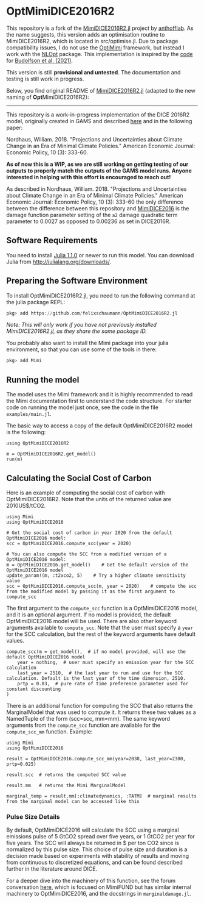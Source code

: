 # OptMimiDICE2016R2

This repository is a fork of the [MimiDICE2016R2.jl](https://github.com/anthofflab/MimiDICE2016R2.jl) project by [anthofflab](https://github.com/anthofflab). As the name suggests, this version adds an optimisation routine to MimiDICE2016R2, which is located in src/optimise.jl. Due to package compatibility issues, I do not use the [OptiMimi](https://juliapackages.com/p/optimimi) framework, but instead I work with the [NLOpt](https://www.juliapackages.com/p/nlopt) package. This implementation is inspired by the [code](https://github.com/Environment-Research/Utilitarianism/blob/master/src/helper_functions.jl) for [Budolfson et al. (2021)](https://www.nature.com/articles/s41558-021-01130-6).

This version is still **provisional and untested**. The documentation and testing is still work in progress.

Below, you find original README of [MimiDICE2016R2.jl](https://github.com/anthofflab/MimiDICE2016R2.jl) (adapted to the new naming of **Opt**MimiDICE2016R2):

___

This repository is a work-in-progress implementation of the DICE 2016R2 model, originally created in GAMS and described [here](https://sites.google.com/site/williamdnordhaus/dice-rice) and in the following paper:

Nordhaus, William. 2018. "Projections and Uncertainties about Climate Change in an Era of Minimal Climate Policies." American Economic Journal: Economic Policy, 10 (3): 333-60.

**As of now this is a WIP, as we are still working on getting testing of our outputs to properly match the outputs of the GAMS model runs. Anyone interested in helping with this effort is encouraged to reach out!**

As described in  Nordhaus, William. 2018. "Projections and Uncertainties about Climate Change in an Era of Minimal Climate Policies." American Economic Journal: Economic Policy, 10 (3): 333-60 the only difference between the difference between this repository and [MimiDICE2016]() is the damage function parameter setting of the `a2` damage quadratic term parameter to 0.0027 as opposed to 0.00236 as set in DICE2016R.

## Software Requirements

You need to install [Julia 1.1.0](https://julialang.org) or newer to run this model. You can download Julia from http://julialang.org/downloads/.

## Preparing the Software Environment

To install OptMimiDICE2016R2.jl, you need to run the following command at the julia package REPL:

```julia
pkg> add https://github.com/felixschaumann/OptMimiDICE2016R2.jl
```
*Note: This will only work if you have not previously installed MimiDICE2016R2.jl, as they share the same package ID.*

You probably also want to install the Mimi package into your julia environment, so that you can use some of the tools in there:

```julia
pkg> add Mimi
```
## Running the model

The model uses the Mimi framework and it is highly recommended to read the Mimi documentation first to understand the code structure. For starter code on running the model just once, see the code in the file `examples/main.jl`.

The basic way to access a copy of the default OptMimiDICE2016R2 model is the following:
```
using OptMimiDICE2016R2

m = OptMimiDICE2016R2.get_model()
run(m)
```

## Calculating the Social Cost of Carbon

Here is an example of computing the social cost of carbon with OptMimiDICE2016R2. Note that the units of the returned value are 2010US$/tCO2.
```
using Mimi
using OptMimiDICE2016

# Get the social cost of carbon in year 2020 from the default OptMimiDICE2016 model:
scc = OptMimiDICE2016.compute_scc(year = 2020)

# You can also compute the SCC from a modified version of a OptMimiDICE2016 model:
m = OptMimiDICE2016.get_model()    # Get the default version of the OptMimiDICE2016 model
update_param!(m, :t2xco2, 5)    # Try a higher climate sensitivity value
scc = OptMimiDICE2016.compute_scc(m, year = 2020)    # compute the scc from the modified model by passing it as the first argument to compute_scc
```
The first argument to the `compute_scc` function is a OptMimiDICE2016 model, and it is an optional argument. If no model is provided, the default OptMimiDICE2016 model will be used. 
There are also other keyword arguments available to `compute_scc`. Note that the user must specify a `year` for the SCC calculation, but the rest of the keyword arguments have default values.
```
compute_scc(m = get_model(),  # if no model provided, will use the default OptMimiDICE2016 model
    year = nothing,  # user must specify an emission year for the SCC calculation
    last_year = 2510,  # the last year to run and use for the SCC calculation. Default is the last year of the time dimension, 2510.
    prtp = 0.03,  # pure rate of time preference parameter used for constant discounting
)
```
There is an additional function for computing the SCC that also returns the MarginalModel that was used to compute it. It returns these two values as a NamedTuple of the form (scc=scc, mm=mm). The same keyword arguments from the `compute_scc` function are available for the `compute_scc_mm` function. Example:
```
using Mimi
using OptMimiDICE2016

result = OptMimiDICE2016.compute_scc_mm(year=2030, last_year=2300, prtp=0.025)

result.scc  # returns the computed SCC value

result.mm   # returns the Mimi MarginalModel

marginal_temp = result.mm[:climatedynamics, :TATM]  # marginal results from the marginal model can be accessed like this
```

### Pulse Size Details

By default, OptMimiDICE2016 will calculate the SCC using a marginal emissions pulse of 5 GtCO2 spread over five years, or 1 GtCO2 per year for five years.  The SCC will always be returned in $ per ton CO2 since is normalized by this pulse size. This choice of pulse size and duration is a decision made based on experiments with stability of results and moving from continuous to discretized equations, and can be found described further in the literature around DICE.

For a deeper dive into the machinery of this function, see the forum conversation [here](https://forum.mimiframework.org/t/mimifund-emissions-pulse/153/9), which is focused on MimiFUND but has similar internal machinery to OptMimiDICE2016, and the docstrings in `marginaldamage.jl`.
